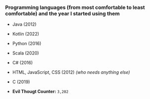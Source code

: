 ### Programming languages (from most comfortable to least comfortable) and the year I started using them
- Java (2012)
- Kotlin (2022)
- Python (2016)
- Scala (2020)
- C# (2016)
- HTML, JavaScript, CSS (2012) *(who needs anything else)*
- C (2019)

- **Evil Thougt Counter:** `3,202`
